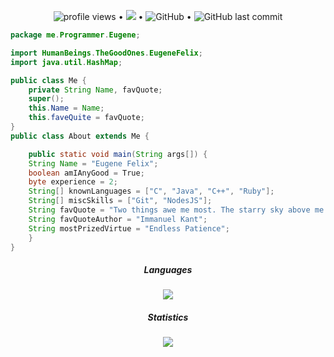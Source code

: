 
<p align="center">
  <img src="https://gpvc.arturio.dev/EugeneFelix" alt="profile views"> •  
  <a href="https://twitter.com/intent/follow?screen_name=EugeneFelix&tw_p=followbutton"><img src="https://img.shields.io/twitter/follow/EugeneFelix?label=%40EugeneFelix&style=social"></a> • <img alt="GitHub" src="https://img.shields.io/github/license/EugeneFelix/EugeneFelix?style=for-the-badge"> •
  <img alt="GitHub last commit" src="https://img.shields.io/github/last-commit/EugeneFelix/EugeneFelix?style=for-the-badge">
</p>

```java
package me.Programmer.Eugene;

import HumanBeings.TheGoodOnes.EugeneFelix;
import java.util.HashMap;

public class Me {
    private String Name, favQuote;
    super();
    this.Name = Name;
    this.faveQuite = favQuote;
}
public class About extends Me {

    public static void main(String args[]) {
    String Name = "Eugene Felix";
    boolean amIAnyGood = True;
    byte experience = 2;
    String[] knownLanguages = ["C", "Java", "C++", "Ruby"];
    String[] miscSkills = ["Git", "NodesJS"];
    String favQuote = "Two things awe me most. The starry sky above me and the moral law within me.";
    String favQuoteAuthor = "Immanuel Kant";
    String mostPrizedVirtue = "Endless Patience";
    }
}
```

<h5 align="center"><em> Languages </em></h5>
<p align="center"> <img align  src="https://github-readme-stats.vercel.app/api/top-langs/?username=EugeneFelix&layout=compact&theme=dracula"></img>
</p>
<h5 align="center"><em>Statistics</em></h5>

<p align="center">
 <img src="https://github-readme-stats.vercel.app/api?username=EugeneFelix&show_icons=true&theme=dracula"</img>
</p>
